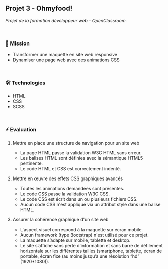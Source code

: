 ## Projet 3 - Ohmyfood!
_Projet  de la formation développeur web - OpenClassroom._

<br />

### 🎯 Mission
  - Transformer une maquette en site web responsive
  - Dynamiser une page web avec des animations CSS

<br />

### 🛠 Technologies 
- HTML 
- CSS
- SCSS

<br />

### ⚡️ Evaluation
1. Mettre en place une structure de navigation pour un site web
   - La page HTML passe la validation W3C HTML sans erreur.
   - Les balises HTML sont définies avec la sémantique HTML5 pertinente.
   - Le code HTML et CSS est correctement indenté.

2. Mettre en œuvre des effets CSS graphiques avancés
   - Toutes les animations demandées sont présentes.
   - Le code CSS passe la validation W3C CSS.
   - Le code CSS est écrit dans un ou plusieurs fichiers CSS.
   - Aucun code CSS n'est appliqué via un attribut style dans une balise HTML.

3. Assurer la cohérence graphique d'un site web
   - L'aspect visuel correspond à la maquette sur écran mobile.
   - Aucun framework (type Bootstrap) n'est utilisé pour ce projet.
   - La maquette s’adapte sur mobile, tablette et desktop.
   - Le site s’affiche sans perte d’information et sans barre de défilement horizontale sur les différentes tailles (smartphone, tablette, écran de portable, écran fixe (au moins jusqu’à une résolution “hd” (1920*1080)).
